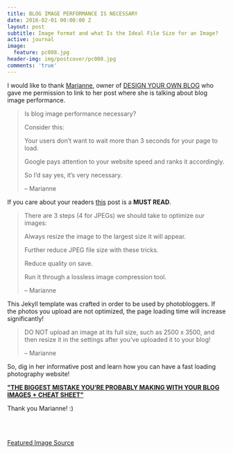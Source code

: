 ```yaml
---
title: BLOG IMAGE PERFORMANCE IS NECESSARY
date: 2016-02-01 00:00:00 Z
layout: post
subtitle: Image format and what Is the Ideal File Size for an Image?
active: journal
image:
  feature: pc008.jpg
header-img: img/postcover/pc008.jpg
comments: 'true'
---
```


<p>I would like to thank <a href="http://designyourownblog.com/about-dyob/">Marianne</a>, owner of <a href="http://designyourownblog.com/">DESIGN YOUR OWN BLOG</a> who gave me permission to link to her post where she is talking about blog image performance.</p>

> Is blog image performance necessary?
> 
> Consider this:
> 
> Your users don’t want to wait more than 3 seconds for your page to load.
> 
> Google pays attention to your website speed and ranks it accordingly.
> 
> So I’d say yes, it’s very necessary.
> 
>   – Marianne

<p>If you care about your readers <a href="http://designyourownblog.com/blog-image-performance/">this</a> post is a <b>MUST READ</b>.</p>

> There are 3 steps (4 for JPEGs) we should take to optimize our images:
> 
> Always resize the image to the largest size it will appear.
> 
> Further reduce JPEG file size with these tricks.
> 
> Reduce quality on save.
> 
> Run it through a lossless image compression tool.
> 
>   – Marianne
 
<p>This Jekyll template was crafted in order to be used by photobloggers. If the photos you upload are not optimized, the page loading time will increase significantly! </p>

> DO NOT upload an image at its full size, such as 2500 x 3500, and then resize it in the settings after you’ve uploaded it to your blog!
> 
>   – Marianne

<p> So, dig in her informative post and learn how you can have a fast loading photography website!</p>

<a href="http://designyourownblog.com/blog-image-performance/"><b>"THE BIGGEST MISTAKE YOU’RE PROBABLY MAKING WITH YOUR BLOG IMAGES + CHEAT SHEET"</b></a>

Thank you Marianne! :)

<br>
<br>

<a href="http://designyourownblog.com/wp-content/uploads/2015/10/biggest-blog-mistake-image-performance-2.jpg">Featured Image Source</a>